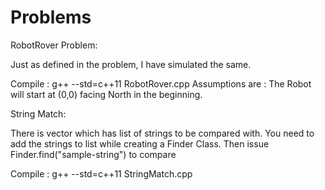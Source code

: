 # Problems

RobotRover Problem:

Just as defined in the problem, I have simulated the same.

Compile : g++ --std=c++11 RobotRover.cpp
Assumptions are : The Robot will start at (0,0) facing North in the beginning.


String Match:

There is vector which has list of strings to be compared with. You need to add the strings to list while creating a Finder Class.
Then issue Finder.find("sample-string") to compare

Compile : g++  --std=c++11 StringMatch.cpp

